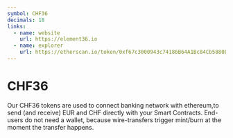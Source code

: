 ```yaml
---
symbol: CHF36
decimals: 18
links:
  - name: website
    url: https://element36.io
  - name: explorer
    url: https://etherscan.io/token/0xf67c3000943c74186B64A1Bc84Cb5880E5198661
---
```


# CHF36

Our CHF36 tokens are used to connect banking network with ethereum,to send (and receive) EUR and CHF directly with your Smart Contracts. End-users do not need a wallet, because wire-transfers trigger mint/burn at the moment the transfer happens.
